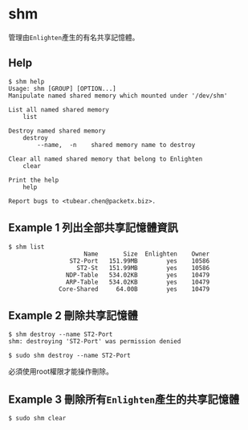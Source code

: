 shm
==============

管理由`Enlighten`產生的有名共享記憶體。

Help
---------

```
$ shm help
Usage: shm [GROUP] [OPTION...]
Manipulate named shared memory which mounted under '/dev/shm'

List all named shared memory
    list

Destroy named shared memory
    destroy
        --name,  -n    shared memory name to destroy

Clear all named shared memory that belong to Enlighten
    clear

Print the help
    help

Report bugs to <tubear.chen@packetx.biz>.
```

Example 1 列出全部共享記憶體資訊
---------------

```
$ shm list
                     Name       Size  Enlighten    Owner
                 ST2-Port   151.99MB        yes    10586
                   ST2-St   151.99MB        yes    10586
                NDP-Table   534.02KB        yes    10479
                ARP-Table   534.02KB        yes    10479
              Core-Shared     64.00B        yes    10479
```

Example 2 刪除共享記憶體
-------------

```
$ shm destroy --name ST2-Port
shm: destroying 'ST2-Port' was permission denied

$ sudo shm destroy --name ST2-Port
```

必須使用root權限才能操作刪除。

Example 3 刪除所有`Enlighten`產生的共享記憶體
------------

```
$ sudo shm clear
```
